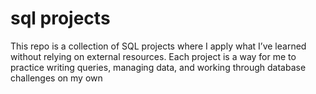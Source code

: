 # sql projects
This repo is a collection of SQL projects where I apply what I’ve learned without relying on external resources. Each project is a way for me to practice writing queries, managing data, and working through database challenges on my own
